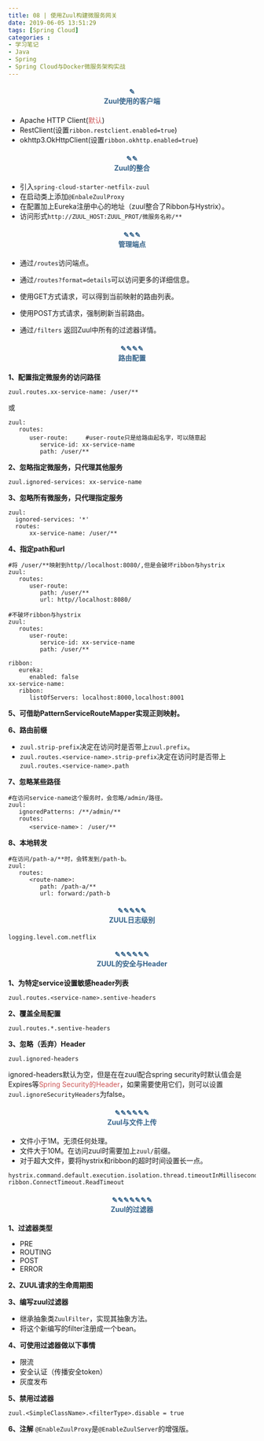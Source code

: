 ```yaml
---
title: 08 | 使用Zuul构建微服务网关
date: 2019-06-05 13:51:29
tags: [Spring Cloud]
categories :
- 学习笔记
- Java
- Spring
- Spring Cloud与Docker微服务架构实战
---
```


#### <center><font color = "#36648B">✎</font><br/><font color = "#36648B">Zuul使用的客户端</font></center>
- Apache HTTP Client(<font color = "#CD5555">默认</font>)
- RestClient(设置`ribbon.restclient.enabled=true`)
- okhttp3.OkHttpClient(设置`ribbon.okhttp.enabled=true`)   

#### <center><font color = "#36648B">✎✎</font><br/><font color = "#36648B">Zuul的整合</font></center>
- 引入`spring-cloud-starter-netfilx-zuul`
- 在启动类上添加`@EnbaleZuulProxy`
- 在配置加上Eureka注册中心的地址（zuul整合了Ribbon与Hystrix）。
- 访问形式`http://ZUUL_HOST:ZUUL_PROT/微服务名称/**`


#### <center><font color = "#36648B">✎✎✎</font><br/><font color = "#36648B">管理端点</font></center>
- 通过`/routes`访问端点。
- 通过`/routes?format=details`可以访问更多的详细信息。
- 使用GET方式请求，可以得到当前映射的路由列表。
- 使用POST方式请求，强制刷新当前路由。

- 通过`/filters` 返回Zuul中所有的过滤器详情。

#### <center><font color = "#36648B">✎✎✎✎</font><br/><font color = "#36648B">路由配置</font></center>
**1、配置指定微服务的访问路径**
```
zuul.routes.xx-service-name: /user/**
```
或
```
zuul:
   routes:
      user-route:     #user-route只是给路由起名字，可以随意起
         service-id: xx-service-name
         path: /user/**
```

**2、忽略指定微服务，只代理其他服务**
```
zuul.ignored-services: xx-service-name
```


**3、忽略所有微服务，只代理指定服务**
```
zuul:
  ignored-services: '*'
  routes:
      xx-service-name: /user/**
```

**4、指定path和url**
```
#将 /user/**映射到http//localhost:8080/,但是会破坏ribbon与hystrix
zuul:
   routes:
      user-route:
         path: /user/**
         url: http//localhost:8080/
```
```
#不破坏ribbon与hystrix
zuul:
   routes:
      user-route:    
         service-id: xx-service-name
         path: /user/**
         
ribbon:
   eureka:
      enabled: false
xx-service-name:
   ribbon:
      listOfServers: localhost:8000,localhost:8001
```

**5、可借助PatternServiceRouteMapper实现正则映射。**

**6、路由前缀**
- `zuul.strip-prefix`决定在访问时是否带上`zuul.prefix`。
- `zuul.routes.<service-name>.strip-prefix`决定在访问时是否带上`zuul.routes.<service-name>.path`

**7、忽略某些路径**
```
#在访问service-name这个服务时，会忽略/admin/路径。
zuul:
   ignoredPatterns: /**/admin/**
   routes:
      <service-name>： /user/**
```

**8、本地转发**
```
#在访问/path-a/**时，会转发到/path-b。
zuul:
   routes:
      <route-name>:
         path: /path-a/**
         url: forward:/path-b
```

#### <center><font color = "#36648B">✎✎✎✎✎</font><br/><font color = "#36648B">ZUUL日志级别</font></center>
```
logging.level.com.netflix
```


#### <center><font color = "#36648B">✎✎✎✎✎✎</font><br/><font color = "#36648B">ZUUL的安全与Header</font></center>
**1、为特定service设置敏感header列表**

```
zuul.routes.<service-name>.sentive-headers
```

**2、覆盖全局配置**
```
zuul.routes.*.sentive-headers
```

**3、忽略（丢弃）Header**
```
zuul.ignored-headers
```
ignored-headers默认为空，但是在在zuul配合spring security时默认值会是Expires等<font color = "#CD5555">Spring Security的Header</font>，如果需要使用它们，则可以设置`zuul.ignoreSecurityHeaders`为false。

#### <center><font color = "#36648B">✎✎✎✎✎✎</font><br/><font color = "#36648B">Zuul与文件上传</font></center>
- 文件小于1M。无须任何处理。
- 文件大于10M。在访问zuul时需要加上`zuul/`前缀。
- 对于超大文件，要将hystrix和ribbon的超时时间设置长一点。
```
hystrix.command.default.execution.isolation.thread.timeoutInMilliseconds
ribbon.ConnectTimeout.ReadTimeout
```

#### <center><font color = "#36648B">✎✎✎✎✎✎✎</font><br/><font color = "#36648B">Zuul的过滤器</font></center>
**1、过滤器类型**
- PRE
- ROUTING
- POST
- ERROR

**2、ZUUL请求的生命周期图**


**3、编写zuul过滤器**
- 继承抽象类`ZuulFilter`，实现其抽象方法。
- 将这个新编写的filter注册成一个bean。

**4、可使用过滤器做以下事情**
- 限流
- 安全认证（传播安全token）
- 灰度发布

**5、禁用过滤器**
```
zuul.<SimpleClassName>.<filterType>.disable = true
```

**6、注解**
`@EnableZuulProxy`是`@EnableZuulServer`的增强版。




